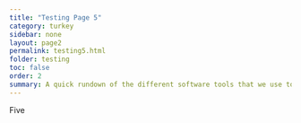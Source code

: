 ```yaml
---
title: "Testing Page 5"
category: turkey
sidebar: none
layout: page2
permalink: testing5.html
folder: testing
toc: false
order: 2
summary: A quick rundown of the different software tools that we use to stay connected and communicate with one another.
---
```


Five
